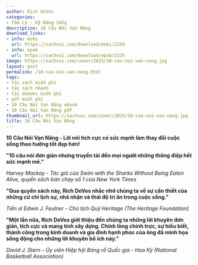 ```yaml
---
author: Rich DeVos
categories:
- Tâm Lý - Kỹ Năng Sống
description: 10 Câu Nói Vạn Năng
download_links:
- info: mobi
  url: https://sachvui.com/download/mobi/2234
- info: epub
  url: https://sachvui.com/download/epub/2235
image: https://sachvui.com/cover/2015/10-cau-noi-van-nang.jpg
layout: post
permalink: /10-cau-noi-van-nang.html
tags:
- tải sách miễn phí
- tải sách nhanh
- tải ebooks miễn phí
- pdf miễn phí
- 10 Câu Nói Vạn Năng ebook
- 10 Câu Nói Vạn Năng pdf
thumbnail_url: https://sachvui.com/cover/2015/10-cau-noi-van-nang.jpg
title: 10 Câu Nói Vạn Năng
---
```


 <div class="item-desc text-justify"> <p><strong>10 Câu Nói Vạn Năng - Lời nói tích cực có sức mạnh làm thay đổi cuộc sống theo hướng tốt đẹp hơn!</strong></p><p><strong>"10 câu nói đơn giản nhưng truyền tải đến mọi người những thông điệp hết sức mạnh mẽ."</strong></p><p><em>Harvey Mackay - </em><em>Tác giả của Swim with the Sharks Without Being Eaten Alive, quyển sách bán chạy số 1 của New York Times</em></p><p><strong>"Qua quyển sách này, Rich DeVos nhắc nhở chúng ta về sự cần thiết của những cử chỉ lịch sự, nhã nhặn và thái độ tri ân trong cuộc sống."</strong></p><p><em>Tiến sĩ Edwin J. Feulner - </em><em>Chủ tịch Quỹ Heritage (The Heritage Foundation)</em></p><p><strong>"Một lần nữa, Rich DeVos giới thiệu đến chúng ta những lời khuyên đơn giản, tích cực và mang tính xây dựng. Chính lòng chính trực, sự hiểu biết, thành công trong kinh doanh và gia đình hạnh phúc của ông đã minh họa sống động cho những lời khuyên bổ ích này."</strong></p><p><em>David J. Stern - </em><em>Ủy viên Hiệp hội Bóng rổ Quốc gia - Hoa Kỳ </em><em>(National Basketball Association)</em></p> </div>
